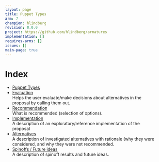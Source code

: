 ```yaml
---
layout: page
title: Puppet Types
arm: 7
champion: hlindberg
revision: 0.0.0
project: https://github.com/hlindberg/armatures
implementation: []
requires-arms: []
issues: []
main-page: true
---
```


Index
=====
* [Puppet Types](puppet_types.html)
* [Evaluation](evaluation.html)  
  Helps the user evaluate/make decisions about alternatives in the proposal by calling them out.
* [Recommendation](recommendation.html)  
  What is recommended (selection of options).
* [Implementation](implementation.html)  
  A description of an exploratory/reference implementation of the proposal
* [Alternatives](alternatives.html)  
  A description of investigated alternatives with rationale (why they were considered, and why they were not
  recommended.
* [Spinoffs / Future ideas](spinoff.html)  
  A description of spinoff results and future ideas.
 

